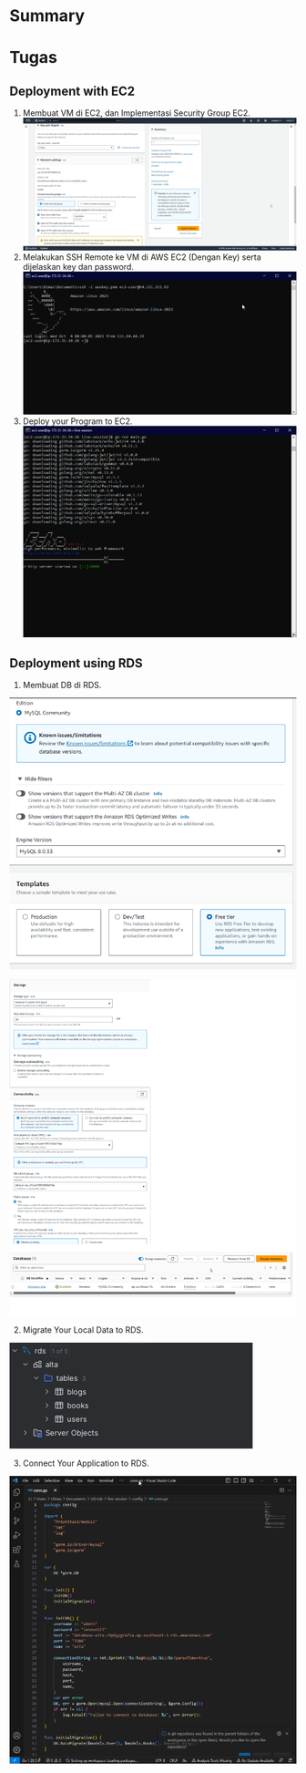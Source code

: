 # Summary

# Tugas
## Deployment with EC2

1. Membuat VM di EC2, dan Implementasi Security Group EC2.
![MAKE_EC2](Screenshot/nomor1_1.png)
2. Melakukan SSH Remote ke VM di AWS EC2 (Dengan Key) serta dijelaskan key dan password.
![SSH](Screenshot/nomor1_2.png)
3. Deploy your Program to EC2.
![DEPLOY](Screenshot/nomor1_3.png)

## Deployment using RDS


1. Membuat DB di RDS.
   
![DB_RDS1](Screenshot/nomor2_1.png)

![DB_RDS2](Screenshot/nomor2_11.png)

2. Migrate Your Local Data to RDS.
   
![MIGRATE](Screenshot/migrate.png)

3. Connect Your Application to RDS.
   
![CONNECT](Screenshot/nomor2_2.png)

